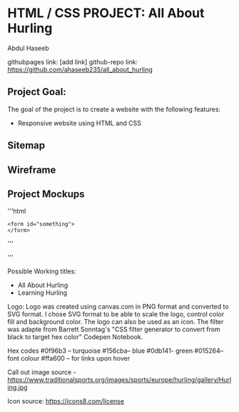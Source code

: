 # HTML / CSS PROJECT: All About Hurling
Abdul Haseeb

githubpages link: [add link]
github-repo link: https://github.com/ahaseeb235/all_about_hurling


## Project Goal:
The goal of the project is to create a website with the following features: 
* Responsive website using HTML and CSS

## Sitemap


## Wireframe

## Project Mockups


'''html

    <form id="something">
    </form>

'''
    


'''

Possible Working titles:
-	All About Hurling
-	Learning Hurling


Logo:
Logo was created using canvas.com in PNG format and converted to SVG format. I chose SVG format to be able to scale the logo, control color fill and background color. The logo can also be used as an icon. The filter was adapte from Barrett Sonntag's "CSS filter generator to convert from black to target hex color" Codepen Notebook. 


Hex codes
#0f96b3 – turquoise 
#156cba– blue
#0db141- green
#015264– font colour
#ffa600 – for links upon hover


Call out image source - https://www.traditionalsports.org/images/sports/europe/hurling/gallery/Hurling.jpg

Icon source: https://icons8.com/license

